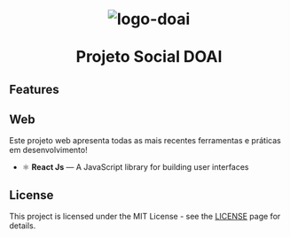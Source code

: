 <h1 align="center">
<br>
  <img src="https://i.ibb.co/L1dCzzq/logo-doai.png" alt="logo-doai" border="0">
<br>
<br>
Projeto Social DOAI
</h1>


## Features

## Web

Este projeto web apresenta todas as mais recentes ferramentas e práticas em desenvolvimento!

- ⚛️ **React Js** — A JavaScript library for building user interfaces



## License

This project is licensed under the MIT License - see the [LICENSE](https://opensource.org/licenses/MIT) page for details.
